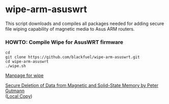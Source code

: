 # wipe-arm-asuswrt
This script downloads and compiles all packages needed for adding secure file wiping capability of magnetic media to Asus ARM routers.

### HOWTO: Compile Wipe for AsusWRT firmware
```
cd
git clone https://github.com/blackfuel/wipe-arm-asuswrt.git
cd wipe-arm-asuswrt
./wipe.sh
```

[Manpage for wipe](https://github.com/blackfuel/wipe-arm-asuswrt/blob/master/wipe.md)

[Secure Deletion of Data from Magnetic and Solid-State Memory by Peter Gutmann](http://wipe.sourceforge.net/secure_del.html)  
([Local Copy](https://github.com/blackfuel/wipe-arm-asuswrt/blob/master/secure_del.md))
